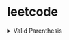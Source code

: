 # leetcode

<details><summary>Valid Parenthesis</summary><br/>

### Solution Explanation

- Create hashmap mapping closing parenthesis to corresponding opening parenthesis
- start with empty stack
- loop through string and
    - remove from  the stack if you encounter closing parenthesis and the stack is non empty and the top of the stack corresponds to the opening character of the encountered closing character
    - add to the stack otherwise (opening charater or empty stack)
- when the algorithm is done, the parenthesis is valid if the stack is empty and all opening characters have been popped off (matched)

### Runtime

- $O(n)$ for time because the algorithm loop through the input sequentially, $O(1)$  for space because the hashmap does not scale with input size
</details>
